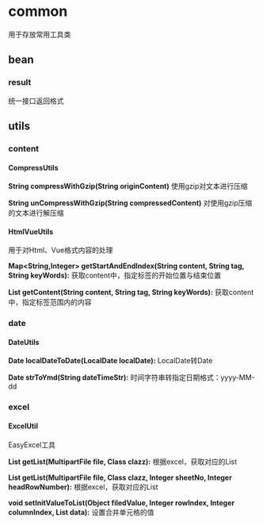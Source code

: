 # common
用于存放常用工具类

## bean
### result
统一接口返回格式
## utils

### content
#### CompressUtils
**String compressWithGzip(String originContent)** 使用gzip对文本进行压缩

**String unCompressWithGzip(String compressedContent)** 对使用gzip压缩的文本进行解压缩
#### HtmlVueUtils
用于对Html、Vue格式内容的处理

**Map<String,Integer> getStartAndEndIndex(String content, String tag, String keyWords):** 获取content中，指定标签的开始位置与结束位置

**List<String> getContent(String content, String tag, String keyWords):** 获取content中，指定标签范围内的内容

### date
#### DateUtils
**Date localDateToDate(LocalDate localDate):** LocalDate转Date

**Date strToYmd(String dateTimeStr):** 时间字符串转指定日期格式：yyyy-MM-dd


### excel
#### ExcelUtil
EasyExcel工具

**List<T> getList(MultipartFile file, Class<T> clazz):** 根据excel，获取对应的List<T>

**List<T> getList(MultipartFile file, Class<T> clazz, Integer sheetNo, Integer headRowNumber):** 根据excel，获取对应的List<T>

**void setInitValueToList(Object filedValue, Integer rowIndex, Integer columnIndex, List<T> data):** 设置合并单元格的值
